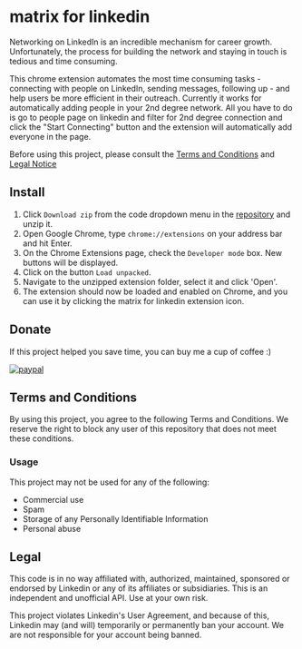 # matrix for linkedin
Networking on LinkedIn is an incredible mechanism for career growth. Unfortunately, the process for building the network and staying in touch is tedious and time consuming.

This chrome extension automates the most time consuming tasks - connecting with people on LinkedIn, sending messages, following up - and help users be more efficient in their outreach. Currently it works for automatically adding people in your 2nd degree network. All you have to do is go to people page on linkedin and filter for 2nd degree connection and click the "Start Connecting" button and the extension will automatically add everyone in the page.

Before using this project, please consult the [Terms and Conditions](#terms-and-conditions) and [Legal Notice](#legal)

## Install

1. Click `Download zip` from the code dropdown menu in the [repository](https://github.com/goshtesh/matrix) and unzip it.
2. Open Google Chrome, type `chrome://extensions` on your address bar and hit Enter.
3. On the Chrome Extensions page, check the `Developer mode` box. New buttons will be displayed.
4. Click on the button `Load unpacked`.
5. Navigate to the unzipped extension folder, select it and click 'Open'.
6. The extension should now be loaded and enabled on Chrome, and you can use it by clicking the matrix for linkedin extension icon.

## Donate
If this project helped you save time, you can buy me a cup of coffee :) 

[![paypal](https://www.paypalobjects.com/en_US/i/btn/btn_donateCC_LG.gif)](https://www.paypal.com/paypalme/goshtesh)

## Terms and Conditions

By using this project, you agree to the following Terms and Conditions. We reserve the right to block any user of this repository that does not meet these conditions.

### Usage

This project may not be used for any of the following:

- Commercial use
- Spam
- Storage of any Personally Identifiable Information
- Personal abuse

## Legal

This code is in no way affiliated with, authorized, maintained, sponsored or endorsed by Linkedin or any of its affiliates or subsidiaries. This is an independent and unofficial API. Use at your own risk.

This project violates Linkedin's User Agreement, and because of this, Linkedin may (and will) temporarily or permanently ban your account. We are not responsible for your account being banned.
